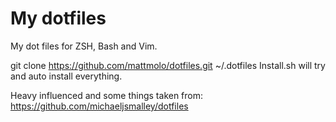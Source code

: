 My dotfiles
========

My dot files for ZSH, Bash and Vim.

git clone https://github.com/mattmolo/dotfiles.git ~/.dotfiles
Install.sh will try and auto install everything.  

Heavy influenced and some things taken from: https://github.com/michaeljsmalley/dotfiles
